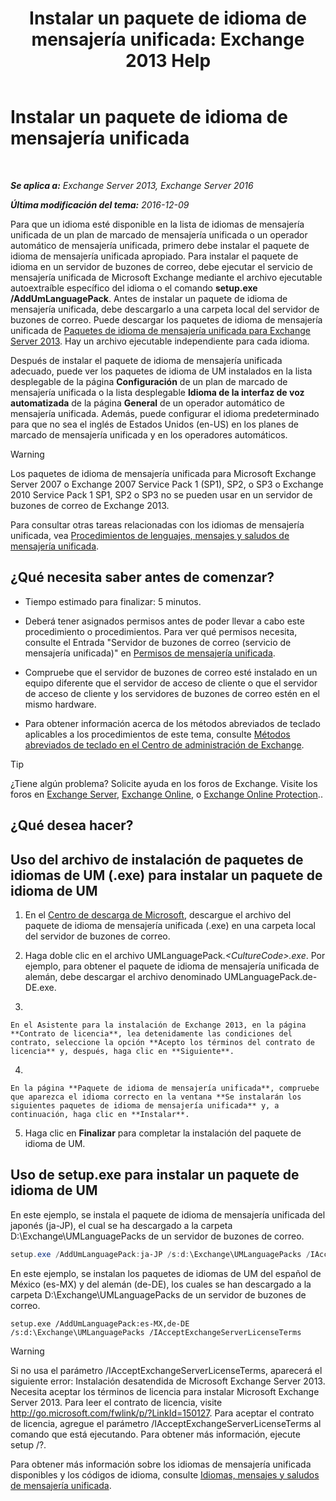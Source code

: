 ﻿---
title: 'Instalar un paquete de idioma de mensajería unificada: Exchange 2013 Help'
TOCTitle: Instalar un paquete de idioma de mensajería unificada
ms:assetid: ed14ffa5-c9b0-4367-b5da-564024b360ff
ms:mtpsurl: https://technet.microsoft.com/es-es/library/Dd876951(v=EXCHG.150)
ms:contentKeyID: 49895996
ms.date: 04/23/2018
mtps_version: v=EXCHG.150
ms.translationtype: HT
---

# Instalar un paquete de idioma de mensajería unificada

 

_**Se aplica a:** Exchange Server 2013, Exchange Server 2016_

_**Última modificación del tema:** 2016-12-09_

Para que un idioma esté disponible en la lista de idiomas de mensajería unificada de un plan de marcado de mensajería unificada o un operador automático de mensajería unificada, primero debe instalar el paquete de idioma de mensajería unificada apropiado. Para instalar el paquete de idioma en un servidor de buzones de correo, debe ejecutar el servicio de mensajería unificada de Microsoft Exchange mediante el archivo ejecutable autoextraíble específico del idioma o el comando **setup.exe /AddUmLanguagePack**. Antes de instalar un paquete de idioma de mensajería unificada, debe descargarlo a una carpeta local del servidor de buzones de correo. Puede descargar los paquetes de idioma de mensajería unificada de [Paquetes de idioma de mensajería unificada para Exchange Server 2013](https://go.microsoft.com/fwlink/p/?linkid=266542). Hay un archivo ejecutable independiente para cada idioma.

Después de instalar el paquete de idioma de mensajería unificada adecuado, puede ver los paquetes de idioma de UM instalados en la lista desplegable de la página **Configuración** de un plan de marcado de mensajería unificada o la lista desplegable **Idioma de la interfaz de voz automatizada** de la página **General** de un operador automático de mensajería unificada. Además, puede configurar el idioma predeterminado para que no sea el inglés de Estados Unidos (en-US) en los planes de marcado de mensajería unificada y en los operadores automáticos.


> [!WARNING]
> Los paquetes de idioma de mensajería unificada para Microsoft Exchange Server 2007 o Exchange 2007 Service Pack&nbsp;1&nbsp;(SP1), SP2, o SP3 o Exchange 2010 Service Pack&nbsp;1&nbsp;SP1, SP2 o SP3 no se pueden usar en un servidor de buzones de correo de Exchange&nbsp;2013.



Para consultar otras tareas relacionadas con los idiomas de mensajería unificada, vea [Procedimientos de lenguajes, mensajes y saludos de mensajería unificada](um-languages-prompts-and-greetings-procedures-exchange-2013-help.md).

## ¿Qué necesita saber antes de comenzar?

  - Tiempo estimado para finalizar: 5 minutos.

  - Deberá tener asignados permisos antes de poder llevar a cabo este procedimiento o procedimientos. Para ver qué permisos necesita, consulte el Entrada "Servidor de buzones de correo (servicio de mensajería unificada)" en [Permisos de mensajería unificada](unified-messaging-permissions-exchange-2013-help.md).

  - Compruebe que el servidor de buzones de correo esté instalado en un equipo diferente que el servidor de acceso de cliente o que el servidor de acceso de cliente y los servidores de buzones de correo estén en el mismo hardware.

  - Para obtener información acerca de los métodos abreviados de teclado aplicables a los procedimientos de este tema, consulte [Métodos abreviados de teclado en el Centro de administración de Exchange](keyboard-shortcuts-in-the-exchange-admin-center-exchange-online-protection-help.md).


> [!TIP]
> ¿Tiene algún problema? Solicite ayuda en los foros de Exchange. Visite los foros en <A href="https://go.microsoft.com/fwlink/p/?linkid=60612">Exchange Server</A>, <A href="https://go.microsoft.com/fwlink/p/?linkid=267542">Exchange Online</A>, o <A href="https://go.microsoft.com/fwlink/p/?linkid=285351">Exchange Online Protection</A>..



## ¿Qué desea hacer?

## Uso del archivo de instalación de paquetes de idiomas de UM (.exe) para instalar un paquete de idioma de UM

1.  En el [Centro de descarga de Microsoft](https://go.microsoft.com/fwlink/p/?linkid=266542), descargue el archivo del paquete de idioma de mensajería unificada (.exe) en una carpeta local del servidor de buzones de correo.

2.  Haga doble clic en el archivo UMLanguagePack.*\<CultureCode\>.exe*. Por ejemplo, para obtener el paquete de idioma de mensajería unificada de alemán, debe descargar el archivo denominado UMLanguagePack.de-DE.exe.

3.  
    
    En el Asistente para la instalación de Exchange 2013, en la página **Contrato de licencia**, lea detenidamente las condiciones del contrato, seleccione la opción **Acepto los términos del contrato de licencia** y, después, haga clic en **Siguiente**.

4.  
    
    En la página **Paquete de idioma de mensajería unificada**, compruebe que aparezca el idioma correcto en la ventana **Se instalarán los siguientes paquetes de idioma de mensajería unificada** y, a continuación, haga clic en **Instalar**.

5.  Haga clic en **Finalizar** para completar la instalación del paquete de idioma de UM.

## Uso de setup.exe para instalar un paquete de idioma de UM

En este ejemplo, se instala el paquete de idioma de mensajería unificada del japonés (ja-JP), el cual se ha descargado a la carpeta D:\\Exchange\\UMLanguagePacks de un servidor de buzones de correo.

```powershell
setup.exe /AddUmLanguagePack:ja-JP /s:d:\Exchange\UMLanguagePacks /IAcceptExchangeServerLicenseTerms
```

En este ejemplo, se instalan los paquetes de idiomas de UM del español de México (es-MX) y del alemán (de-DE), los cuales se han descargado a la carpeta D:\\Exchange\\UMLanguagePacks de un servidor de buzones de correo.

    setup.exe /AddUmLanguagePack:es-MX,de-DE /s:d:\Exchange\UMLanguagePacks /IAcceptExchangeServerLicenseTerms


> [!WARNING]
> Si no usa el parámetro /IAcceptExchangeServerLicenseTerms, aparecerá el siguiente error: Instalación desatendida de Microsoft Exchange Server 2013. Necesita aceptar los términos de licencia para instalar Microsoft Exchange Server 2013. Para leer el contrato de licencia, visite http://go.microsoft.com/fwlink/p/?LinkId=150127. Para aceptar el contrato de licencia, agregue el parámetro /IAcceptExchangeServerLicenseTerms al comando que está ejecutando. Para obtener más información, ejecute setup /?.



Para obtener más información sobre los idiomas de mensajería unificada disponibles y los códigos de idioma, consulte [Idiomas, mensajes y saludos de mensajería unificada](um-languages-prompts-and-greetings-exchange-2013-help.md).

